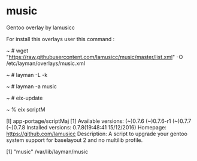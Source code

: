 # music
Gentoo overlay by lamusicc

For install this overlays user this command :

~ # wget "https://raw.githubusercontent.com/lamusicc/music/master/list.xml" -O /etc/layman/overlays/music.xml

~ # layman -L -k

~ # layman -a music

~ # eix-update

~ % eix scriptM

[I] app-portage/scriptMaj [1]
     Available versions:  (~)0.7.6 (~)0.7.6-r1 (~)0.7.7 (~)0.7.8
     Installed versions:  0.7.8(19:48:41 15/12/2016)
     Homepage:            https://github.com/lamusicc
     Description:         A script to upgrade your gentoo system support for baselayout 2 and no multilib profile.

[1] "music" /var/lib/layman/music
